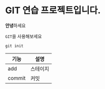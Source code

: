 # GIT 연습 프로젝트입니다.
**안녕**하세요


`GIT`을 사용해보세요

```
git init
```
|기능|설명|
|---|---|
|add|스테이지|
|commit|커밋|
